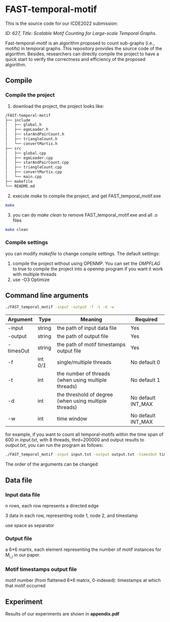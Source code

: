 # FAST-temporal-motif
This is the source code for our ICDE2022 submission:

*ID: 627, Title: Scalable Motif Counting for Large-scale Temporal Graphs.* 

Fast-temporal-motif is an algorithm proposed to count sub-graphs (i.e., motifs) in temporal graphs. This repository provides the source code of the algorithm. Besides, researchers can directly compile the project to have a quick start to verify the correctness and efficiency of the proposed algorithm.

## Compile
### Compile the project
1. download the project, the project looks like:
```bash
/FAST-temporal-motif
├── include
│   ├── global.h
│   ├── egeLoader.h
│   ├── starAndPairCount.h
│   ├── triangleCount.h
│   └── convertMartix.h
├── src
│   ├── global.cpp
│   ├── egeLoader.cpp
│   ├── starAndPairCount.cpp
│   ├── triangleCount.cpp
│   ├── convertMartix.cpp
│   └── main.cpp
├── makefile
└── README.md
```

2. execute *make* to compile the project, and get FAST_temporal_motif.exe
```bash
make
```

3. you can do *make clean* to remove FAST_temporal_motif.exe and all .o files
```bash
make clean
```

### Compile settings
you can modify *makefile* to change compile settings. The default settings:
1. compile the project without using OPENMP. You can set the *OMPFLAG* to true to compile the project into a openmp program if you want it work with multiple threads
2. use -O3 Optimize

## Command line arguments
```bash
./FAST_temporal_motif -input -output -f -t -d -w
```
| Argument | Type      | Meaning                                               | Required           |
|----------|-----------|-------------------------------------------------------|--------------------|
| -input   | string    | the path of input data file                           | Yes                |
| -output  | string    | the path of output file                               | Yes                |
| -timesOut| string    | the path of motif timestamps output file              | Yes                |
| -f       | int *0/1* | single/multiple threads                               | No default 0       |
| -t       | int       | the number of threads (when using multiple threads)   | No default 1      |
| -d       | int       | the threshold of degree (when using multiple threads) | No default INT_MAX |
| -w       | int       | time window                                           | No default INT_MAX |

for example, if you want to count all temporal-motifs within the time span of 600 in *input.txt*, with 8 threads, thrd=200000 and output results to *output.txt*, you can run the program as follows:
```bash
./FAST_temporal_motif -input input.txt -output output.txt -timesOut timesOutput.txt -f 1 -t 8 -d 200000 -w 600
```
The order of the arguments can be changed

## Data file
### Input data file
n rows, each row represents a directed edge

3 data in each row, representing node 1, node 2, and timestamp

use space as separator
### Output file
a 6\*6 martix, each element representing the number of motif instances for $M_{i,j}$ in our paper.

### Motif timestamps output file
motif number (from flattened 6\*6 matrix, 0-indexed): timestamps at which that motif occurred

## Experiment
Results of our experiments are shown in **appendix.pdf**
